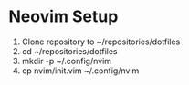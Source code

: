 # Neovim Setup
1. Clone repository to ~/repositories/dotfiles
2. cd ~/repositories/dotfiles
3. mkdir -p ~/.config/nvim
4. cp nvim/init.vim ~/.config/nvim 
